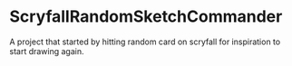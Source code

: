 # ScryfallRandomSketchCommander
A project that started by hitting random card on scryfall for inspiration to start drawing again.

